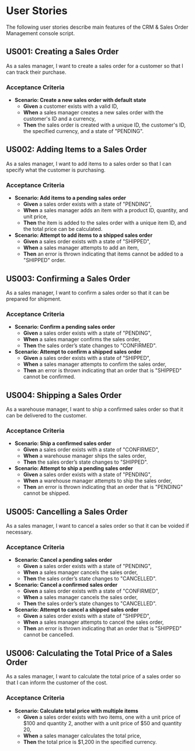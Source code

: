# User Stories

The following user stories describe main features of the CRM & Sales Order Management console script.

## US001: Creating a Sales Order
As a sales manager, I want to create a sales order for a customer so that I can track their purchase.

### Acceptance Criteria
- **Scenario: Create a new sales order with default state**
    - **Given** a customer exists with a valid ID,
    - **When** a sales manager creates a new sales order with the customer's ID and a currency,
    - **Then** the sales order is created with a unique ID, the customer's ID, the specified currency, and a state of "PENDING".

## US002: Adding Items to a Sales Order
As a sales manager, I want to add items to a sales order so that I can specify what the customer is purchasing.

### Acceptance Criteria
- **Scenario: Add items to a pending sales order**
    - **Given** a sales order exists with a state of "PENDING",
    - **When** a sales manager adds an item with a product ID, quantity, and unit price,
    - **Then** the item is added to the sales order with a unique item ID, and the total price can be calculated.
- **Scenario: Attempt to add items to a shipped sales order**
    - **Given** a sales order exists with a state of "SHIPPED",
    - **When** a sales manager attempts to add an item,
    - **Then** an error is thrown indicating that items cannot be added to a "SHIPPED" order.

## US003: Confirming a Sales Order
As a sales manager, I want to confirm a sales order so that it can be prepared for shipment.

### Acceptance Criteria
- **Scenario: Confirm a pending sales order**
    - **Given** a sales order exists with a state of "PENDING",
    - **When** a sales manager confirms the sales order,
    - **Then** the sales order’s state changes to "CONFIRMED".
- **Scenario: Attempt to confirm a shipped sales order**
    - **Given** a sales order exists with a state of "SHIPPED",
    - **When** a sales manager attempts to confirm the sales order,
    - **Then** an error is thrown indicating that an order that is "SHIPPED" cannot be confirmed.

## US004: Shipping a Sales Order
As a warehouse manager, I want to ship a confirmed sales order so that it can be delivered to the customer.

### Acceptance Criteria
- **Scenario: Ship a confirmed sales order**
    - **Given** a sales order exists with a state of "CONFIRMED",
    - **When** a warehouse manager ships the sales order,
    - **Then** the sales order’s state changes to "SHIPPED".
- **Scenario: Attempt to ship a pending sales order**
    - **Given** a sales order exists with a state of "PENDING",
    - **When** a warehouse manager attempts to ship the sales order,
    - **Then** an error is thrown indicating that an order that is "PENDING" cannot be shipped.

## US005: Cancelling a Sales Order
As a sales manager, I want to cancel a sales order so that it can be voided if necessary.

### Acceptance Criteria
- **Scenario: Cancel a pending sales order**
    - **Given** a sales order exists with a state of "PENDING",
    - **When** a sales manager cancels the sales order,
    - **Then** the sales order’s state changes to "CANCELLED".
- **Scenario: Cancel a confirmed sales order**
    - **Given** a sales order exists with a state of "CONFIRMED",
    - **When** a sales manager cancels the sales order,
    - **Then** the sales order’s state changes to "CANCELLED".
- **Scenario: Attempt to cancel a shipped sales order**
    - **Given** a sales order exists with a state of "SHIPPED",
    - **When** a sales manager attempts to cancel the sales order,
    - **Then** an error is thrown indicating that an order that is "SHIPPED" cannot be cancelled.

## US006: Calculating the Total Price of a Sales Order
As a sales manager, I want to calculate the total price of a sales order so that I can inform the customer of the cost.

### Acceptance Criteria
- **Scenario: Calculate total price with multiple items**
    - **Given** a sales order exists with two items, one with a unit price of $100 and quantity 2, another with a unit price of $50 and quantity 20,
    - **When** a sales manager calculates the total price,
    - **Then** the total price is $1,200 in the specified currency.